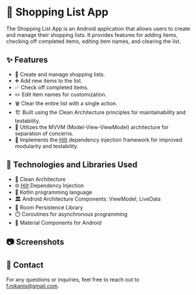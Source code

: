 # 🛒 Shopping List App

The Shopping List App is an Android application that allows users to create and manage their shopping lists. It provides features for adding items, checking off completed items, editing item names, and clearing the list.


## ✨ Features

- 📝 Create and manage shopping lists.
- ➕ Add new items to the list.
- ✅ Check off completed items.
- ✏️ Edit item names for customization.
- 🗑️ Clear the entire list with a single action.
- 🏗️ Built using the Clean Architecture principles for maintainability and testability.
- 🔗 Utilizes the MVVM (Model-View-ViewModel) architecture for separation of concerns.
- 🌱 Implements the [Hilt](https://developer.android.com/training/dependency-injection/hilt-android) dependency injection framework for improved modularity and testability.

## 🚀 Technologies and Libraries Used

- 🏢 Clean Architecture
- 🌐 [Hilt](https://developer.android.com/training/dependency-injection/hilt-android) Dependency Injection
- 🚀 Kotlin programming language
- 🏛️ Android Architecture Components: ViewModel, LiveData
- 💾 Room Persistence Library
- ⏱️ Coroutines for asynchronous programming
- 🎨 Material Components for Android

## 📷 Screenshots


## 📧 Contact

For any questions or inquiries, feel free to reach out to [f.rokanis@gmail.com](mailto:f.rokanis@gmail.com).
